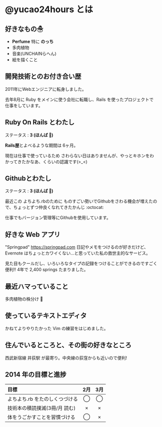 # @yucao24hours とは
## 好きなもの☃
* **Perfume** 特に **のっち**
* 多肉植物
* 音楽(UNCHAINらへん)
* 絵を描くこと

## 開発技術とのお付き合い歴
2011年にWebエンジニアに転身しました。

去年8月に Ruby をメインに使う会社に転職し、Rails を使ったプロジェクトで仕事をしています。

## Ruby On Rails とわたし
ステータス : **3 (ほんば :herb:)**

**Rails歴**とよべるような期間は 6ヶ月。

現在は仕事で使っているため さわらない日はありませんが、やっとキホンをわかってきたかなあ、くらいの認識です(>_<)

## Githubとわたし
ステータス : **3 (ほんば :herb:)**

最近この よちよち.rbのために ものすごい勢いでGithubをさわる機会が増えたので、ちょっとずつ仲良くなれてきたかんじ :octocat:

仕事でもバージョン管理等にGithubを使用しています。

## 好きな Web アプリ
"Springpad" https://springpad.com
日記やメモをつけるのが好きだけど、Evernote はちょっとカワイくない...と思っていた私の救世主的なサービス。

見た目もクールだし、いろいろなタイプの記録をつけることができるのですごく便利!! 4年で 2,400 springs たまりました。

## 最近ハマっていること
多肉植物の株分け :herb:

## 使っているテキストエディタ
かねてよりやりたかった Vim の練習をはじめました。

## 住んでいるところと、その街の好きなところ
西武新宿線 井荻駅 が最寄り。中央線の荻窪からも近いので便利!

## 2014 年の目標と進捗
|            目標           | 2月 | 3月 |
|:-------------------------|:---:|:---:|
|よちよち.rb をたのしくつづける |  ◯  |  ◯  |
|技術本の積読撲滅(3冊/月 読む) |  ×  |  ×  |
|体をうごかすことを習慣づける   |  ◯  |  ×  |
